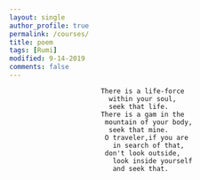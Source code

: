 ```yaml
---
layout: single
author_profile: true
permalink: /courses/
title: poem
tags: [Rumi]
modified: 9-14-2019
comments: false
---
```


                           There is a life-force
                             within your soul,
                             seek that life.
                           There is a gam in the
                            mountain of your body,
                             seek that mine.
                            O traveler,if you are
                              in search of that,
                            don't look outside,
                              look inside yourself
                              and seek that.